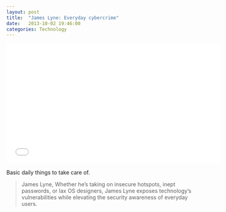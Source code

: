 ```yaml
---
layout: post
title:  "James Lyne: Everyday cybercrime"
date:   2013-10-02 19:46:00
categories: Technology
---
```

<iframe width="560" height="315" src="//www.youtube.com/embed/fSErHToV8IU" frameborder="0" allowfullscreen></iframe>

Basic daily things to take care of.

> James Lyne, Whether he’s taking on insecure hotspots, inept passwords, or lax OS designers, James Lyne exposes technology’s vulnerabilities while elevating the security awareness of everyday users.